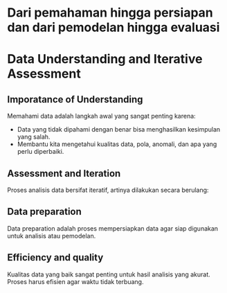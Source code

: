 # Dari pemahaman hingga persiapan dan dari pemodelan hingga evaluasi

# Data Understanding and Iterative Assessment
## Imporatance of Understanding
Memahami data adalah langkah awal yang sangat penting karena:
- Data yang tidak dipahami dengan benar bisa menghasilkan kesimpulan yang salah.
- Membantu kita mengetahui kualitas data, pola, anomali, dan apa yang perlu diperbaiki.
## Assessment and Iteration
Proses analisis data bersifat iteratif, artinya dilakukan secara berulang:
## Data preparation
Data preparation adalah proses mempersiapkan data agar siap digunakan untuk analisis atau pemodelan.
## Efficiency  and quality
Kualitas data yang baik sangat penting untuk hasil analisis yang akurat. Proses harus efisien agar waktu tidak terbuang.
